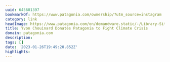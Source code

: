 ```yaml
---
uuid: 645601397
bookmarkOf: https://www.patagonia.com/ownership/?utm_source=instagram
category: link
headImage: https://www.patagonia.com/on/demandware.static/-/Library-Sites-PatagoniaShared/default/dwd531ae82/images/campaigns/chacabuco/Home_Yvon_Chouinard_Portraits_Campbell-Brewer_37-final.jpg
title: Yvon Chouinard Donates Patagonia to Fight Climate Crisis
domain: patagonia.com
description:
tags: []
date: '2023-01-26T19:49:20.852Z'
highlights:
---
```




